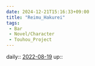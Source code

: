 ```yaml
---
date: 2024-12-21T15:16:33+09:00
title: "Reimu_Hakurei"
tags:
 - Bar
 - Novel/Character
 - Touhou_Project
---
```


daily:: [2022-08-19](Daily_Note/2022-08-19.md)
up::


